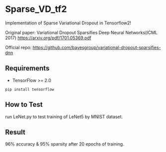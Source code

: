 # Sparse_VD_tf2
Implementation of Sparse Variational Dropout in Tensorflow2!

Original paper: Variational Dropout Sparsifies Deep Neural Networks(ICML 2017) https://arxiv.org/pdf/1701.05369.pdf

Official repo: https://github.com/bayesgroup/variational-dropout-sparsifies-dnn

## Requirements

* TensorFlow >= 2.0

```shell
pip install tensorflow
```

## How to Test

run LeNet.py to test training of LeNet5 by MNIST dataset.

## Result

96% accuracy & 95% sparsity after 20 epochs of training. 
